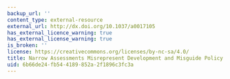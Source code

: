```yaml
---
backup_url: ''
content_type: external-resource
external_url: http://dx.doi.org/10.1037/a0017105
has_external_licence_warning: true
has_external_license_warning: true
is_broken: ''
license: https://creativecommons.org/licenses/by-nc-sa/4.0/
title: Narrow Assessments Misrepresent Development and Misguide Policy
uid: 6b66de24-fb54-4189-852a-2f1896c3fc3a
---
```

